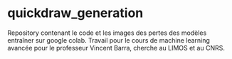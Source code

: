 # quickdraw_generation

Repository contenant le code et les images des pertes des modèles entraîner sur google colab. 
Travail pour le cours de machine learning avancée pour le professeur Vincent Barra, cherche au LIMOS et au CNRS. 
